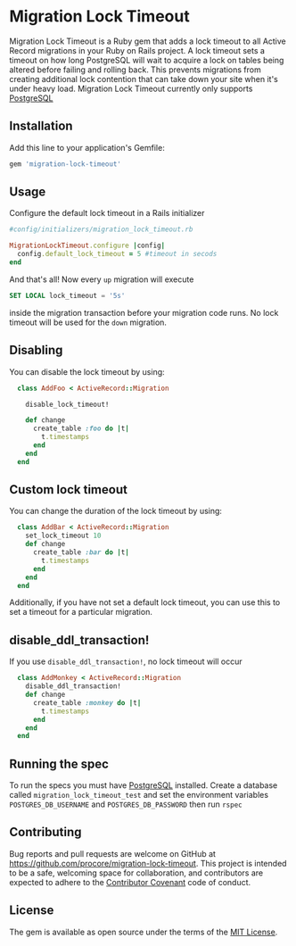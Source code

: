 # Migration Lock Timeout

Migration Lock Timeout is a Ruby gem that adds a lock timeout to all Active
Record migrations in your Ruby on Rails project. A lock timeout sets a timeout
on how long PostgreSQL will wait to acquire a lock on tables being altered
before failing and rolling back. This prevents migrations from creating
additional lock contention that can take down your site when it's under heavy
load. Migration Lock Timeout currently only supports [PostgreSQL](https://www.postgresql.org/)

## Installation

Add this line to your application's Gemfile:

```ruby
gem 'migration-lock-timeout'
```

## Usage

Configure the default lock timeout in a Rails initializer

```ruby
#config/initializers/migration_lock_timeout.rb

MigrationLockTimeout.configure |config|
  config.default_lock_timeout = 5 #timeout in secods
end
```

And that's all! Now every `up` migration will execute
```sql
SET LOCAL lock_timeout = '5s'
```
inside the migration transaction before your migration code runs. No lock
timeout will be used for the `down` migration.

## Disabling

You can disable the lock timeout by using:
```ruby
  class AddFoo < ActiveRecord::Migration

    disable_lock_timeout!

    def change
      create_table :foo do |t|
        t.timestamps
      end
    end
  end
```

## Custom lock timeout

You can change the duration of the lock timeout by using:
```ruby
  class AddBar < ActiveRecord::Migration
    set_lock_timeout 10
    def change
      create_table :bar do |t|
        t.timestamps
      end
    end
  end
```
Additionally, if you have not set a default lock timeout, you can use this to
set a timeout for a particular migration.

## disable_ddl_transaction!

If you use `disable_ddl_transaction!`, no lock timeout will occur
```ruby
  class AddMonkey < ActiveRecord::Migration
    disable_ddl_transaction!
    def change
      create_table :monkey do |t|
        t.timestamps
      end
    end
  end
```

## Running the spec

To run the specs you must have [PostgreSQL](https://www.postgresql.org/)
installed. Create a database called `migration_lock_timeout_test` and set the
environment variables `POSTGRES_DB_USERNAME` and `POSTGRES_DB_PASSWORD` then run
`rspec`

## Contributing

Bug reports and pull requests are welcome on GitHub at https://github.com/procore/migration-lock-timeout. This project is intended to be a safe, welcoming space for collaboration, and contributors are expected to adhere to the [Contributor Covenant](http://contributor-covenant.org) code of conduct.


## License

The gem is available as open source under the terms of the [MIT License](http://opensource.org/licenses/MIT).
